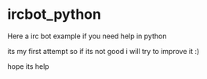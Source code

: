 # ircbot_python
Here a irc bot example if you need help in python

its my first attempt so if its not good i will try to improve it :)

hope its help 
